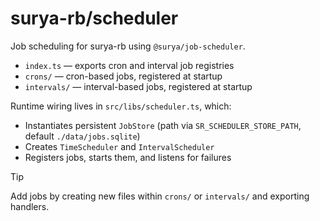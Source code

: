 # surya-rb/scheduler

Job scheduling for surya-rb using `@surya/job-scheduler`.

- `index.ts` — exports cron and interval job registries
- `crons/` — cron-based jobs, registered at startup
- `intervals/` — interval-based jobs, registered at startup

Runtime wiring lives in `src/libs/scheduler.ts`, which:

- Instantiates persistent `JobStore` (path via `SR_SCHEDULER_STORE_PATH`, default `./data/jobs.sqlite`)
- Creates `TimeScheduler` and `IntervalScheduler`
- Registers jobs, starts them, and listens for failures

> [!TIP]
> Add jobs by creating new files within `crons/` or `intervals/` and exporting handlers.
